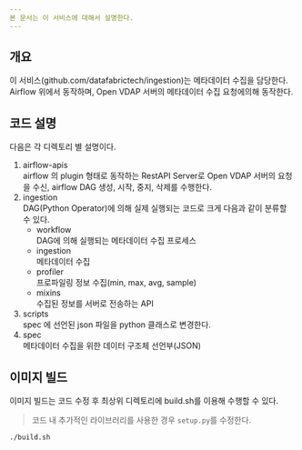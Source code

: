 ```yaml
---
본 문서는 이 서비스에 대해서 설명한다.
---
```


## 개요

이 서비스(github.com/datafabrictech/ingestion)는 메타데이터 수집을 담당한다.  
Airflow 위에서 동작하며, Open VDAP 서버의 메타데이터 수집 요청에의해 동작한다.

## 코드 설명

다음은 각 디렉토리 별 설명이다.

1. airflow-apis  
airflow 의 plugin 형태로 동작하는 RestAPI Server로 Open VDAP 서버의 요청을 수신, 
airflow DAG 생성, 시작, 중지, 삭제를 수행한다.  
2. ingestion   
    DAG(Python Operator)에 의해 실제 실행되는 코드로 크게 다음과 같이 분류할 수 있다.  
    - workflow  
    DAG에 의해 실행되는 메타데이터 수집 프로세스
    - ingestion  
    메타데이터 수집
    - profiler  
    프로파일링 정보 수집(min, max, avg, sample)
    - mixins  
    수집된 정보를 서버로 전송하는 API
3. scripts  
spec 에 선언된 json 파일을 python 클래스로 변경한다.
4. spec  
메타데이터 수집을 위한 데이터 구조체 선언부(JSON)

## 이미지 빌드

이미지 빌드는 코드 수정 후 최상위 디렉토리에 build.sh를 이용해 수행할 수 있다.

> 코드 내 추가적인 라이브러리를 사용한 경우 `setup.py`를 수정한다.

```shell
./build.sh
```